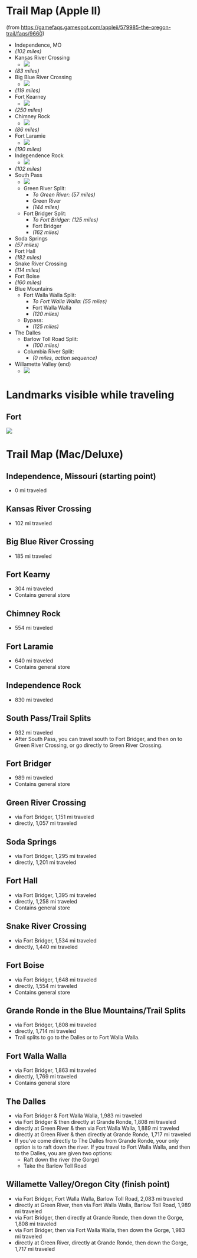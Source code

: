 # Trail Map (Apple II)
(from https://gamefaqs.gamespot.com/appleii/579985-the-oregon-trail/faqs/9660)
* Independence, MO
* _(102 miles)_
* Kansas River Crossing
    * ![](img/ot_kansas_river_crossing.png?raw=true)
* _(83 miles)_
* Big Blue River Crossing
    * ![](img/ot_big_blue_river_crossing.png?raw=true)
* _(119 miles)_
* Fort Kearney
    * ![](img/ot_fort_kearney.png?raw=true)
* _(250 miles)_
* Chimney Rock
    * ![](img/ot_chimney_rock.png?raw=true)
* _(86 miles)_
* Fort Laramie
    * ![](img/ot_fort_laramie.png?raw=true)
* _(190 miles)_
* Independence Rock
    * ![](img/ot_independence_rock.png?raw=true)
* _(102 miles)_
* South Pass
    * ![](img/ot_south_pass.png?raw=true)
    * Green River Split:
        * _To Green River: (57 miles)_
        * Green River
        * _(144 miles)_
    * Fort Bridger Split:
       * _To Fort Bridger: (125 miles)_
       * Fort Bridger
       * _(162 miles)_
* Soda Springs
* _(57 miles)_
* Fort Hall
* _(182 miles)_
* Snake River Crossing
* _(114 miles)_
* Fort Boise
* _(160 miles)_
* Blue Mountains
    * Fort Walla Walla Split:
        * _To Fort Walla Walla: (55 miles)_
        * Fort Walla Walla
        * _(120 miles)_
    * Bypass:
        * _(125 miles)_
* The Dalles
    * Barlow Toll Road Split:
        * _(100 miles)_
    * Columbia River Split:
        * _(0 miles, action sequence)_
* Willamette Valley (end)
    * ![](img/ot_willamette_valley.png?raw=true)

# Landmarks visible while traveling
## Fort
![](img/ot_fort.png?raw=true)

# Trail Map (Mac/Deluxe)

## Independence, Missouri (starting point)
* 0 mi traveled

## Kansas River Crossing
* 102 mi traveled

## Big Blue River Crossing
* 185 mi traveled

## Fort Kearny
* 304 mi traveled
* Contains general store

## Chimney Rock
* 554 mi traveled

## Fort Laramie
* 640 mi traveled
* Contains general store

## Independence Rock
* 830 mi traveled

## South Pass/Trail Splits
* 932 mi traveled
* After South Pass, you can travel south to Fort Bridger, and then on to Green
River Crossing, or go directly to Green River Crossing.

## Fort Bridger
* 989 mi traveled
* Contains general store

## Green River Crossing
* via Fort Bridger, 1,151 mi traveled
* directly, 1,057 mi traveled

## Soda Springs
* via Fort Bridger, 1,295 mi traveled
* directly, 1,201 mi traveled

## Fort Hall
* via Fort Bridger, 1,395 mi traveled
* directly, 1,258 mi traveled
* Contains general store

## Snake River Crossing
* via Fort Bridger, 1,534 mi traveled
* directly, 1,440 mi traveled

## Fort Boise
* via Fort Bridger, 1,648 mi traveled
* directly, 1,554 mi traveled
* Contains general store

## Grande Ronde in the Blue Mountains/Trail Splits
* via Fort Bridger, 1,808 mi traveled
* directly, 1,714 mi traveled
* Trail splits to go to the Dalles or to Fort Walla Walla.

## Fort Walla Walla
* via Fort Bridger, 1,863 mi traveled
* directly, 1,769 mi traveled
* Contains general store

## The Dalles
* via Fort Bridger & Fort Walla Walla, 1,983 mi traveled
* via Fort Bridger & then directly at Grande Ronde, 1,808 mi traveled
* directly at Green River & then via Fort Walla Walla, 1,889 mi traveled
* directly at Green River & then directly at Grande Ronde, 1,717 mi traveled
* If you've come directly to The Dalles from Grande Ronde, your only option is to
raft down the river. If you travel to Fort Walla Walla, and then to the Dalles, you
are given two options:
  * Raft down the river (the Gorge)
  * Take the Barlow Toll Road

## Willamette Valley/Oregon City (finish point)
* via Fort Bridger, Fort Walla Walla, Barlow Toll Road, 2,083 mi traveled
* directly at Green River, then via Fort Walla Walla, Barlow Toll Road, 1,989 mi traveled
* via Fort Bridger, then directly at Grande Ronde, then down the Gorge, 1,808 mi traveled
* via Fort Bridger, then via Fort Walla Walla, then down the Gorge, 1,983 mi traveled
* directly at Green River, directly at Grande Ronde, then down the Gorge, 1,717 mi traveled
